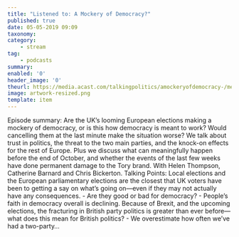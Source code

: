 ```yaml
---
title: "Listened to: A Mockery of Democracy?"
published: true
date: 05-05-2019 09:09
taxonomy:
category:
	- stream
tag:
	- podcasts
summary:
enabled: '0'
header_image: '0'
theurl: https://media.acast.com/talkingpolitics/amockeryofdemocracy-/media.mp3
image: artwork-resized.png
template: item
---
```

 
Episode summary: Are the UK’s looming European elections making a mockery of democracy, or is this how democracy is meant to work? Would cancelling them at the last minute make the situation worse? We talk about trust in politics, the threat to the two main parties, and the knock-on effects for the rest of Europe. Plus we discuss what can meaningfully happen before the end of October, and whether the events of the last few weeks have done permanent damage to the Tory brand. With Helen Thompson, Catherine Barnard and Chris Bickerton. Talking Points: Local elections and the European parliamentary elections are the closest that UK voters have been to getting a say on what’s going on—even if they may not actually have any consequences. - Are they good or bad for democracy? - People’s faith in democracy overall is declining. Because of Brexit, and the upcoming elections, the fracturing in British party politics is greater than ever before—what does this mean for British politics? - We overestimate how often we’ve had a two-party…
